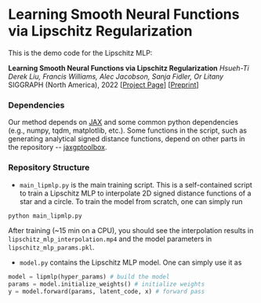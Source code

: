 # Learning Smooth Neural Functions via Lipschitz Regularization

This is the demo code for the Lipschitz MLP:

**Learning Smooth Neural Functions via Lipschitz Regularization**
_Hsueh-Ti Derek Liu, Francis Williams, Alec Jacobson, Sanja Fidler, Or Litany_
SIGGRAPH (North America), 2022 
[[Project Page](https://nv-tlabs.github.io/lip-mlp/)] [[Preprint](https://www.dgp.toronto.edu/~hsuehtil/pdf/lipmlp.pdf)]

### Dependencies
Our method depends on [JAX](https://github.com/google/jax) and some common python dependencies (e.g., numpy, tqdm, matplotlib, etc.). Some functions in the script, such as generating analytical signed distance functions, depend on other parts in the repository -- [jaxgptoolbox](https://github.com/ml-for-gp/jaxgptoolbox).

### Repository Structure
- `main_lipmlp.py` is the main training script. This is a self-contained script to train a Lipschitz MLP to interpolate 2D signed distance functions of a star and a circle. To train the model from scratch, one can simply run
```python
python main_lipmlp.py
```
After training (~15 min on a CPU), you should see the interpolation results in `lipschitz_mlp_interpolation.mp4` and the model parameters in `lipschitz_mlp_params.pkl`.
- `model.py` contains the Lipschitz MLP model. One can simply use it as
```python
model = lipmlp(hyper_params) # build the model
params = model.initialize_weights() # initialize weights
y = model.forward(params, latent_code, x) # forward pass
```

